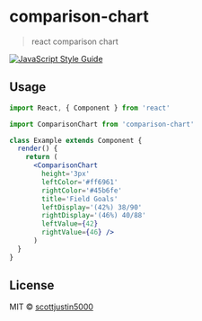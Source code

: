 # comparison-chart

> react comparison chart

[![JavaScript Style Guide](https://img.shields.io/badge/code_style-standard-brightgreen.svg)](https://standardjs.com)


## Usage

```jsx
import React, { Component } from 'react'

import ComparisonChart from 'comparison-chart'

class Example extends Component {
  render() {
    return (  
      <ComparisonChart 
        height='3px'
        leftColor='#ff6961'
        rightColor='#45b6fe'
        title='Field Goals'
        leftDisplay='(42%) 38/90'
        rightDisplay='(46%) 40/88'
        leftValue={42}
        rightValue={46} />
      )
  }
}
```

## License

MIT © [scottjustin5000](https://github.com/scottjustin5000)
